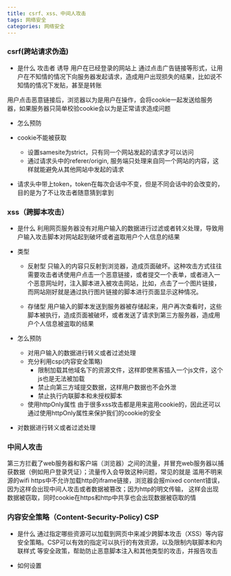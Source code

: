 ```yaml
---
title: csrf、xss、中间人攻击
tags: 网络安全
categories: 网络安全
---
```


### csrf(跨站请求伪造)

- 是什么
  攻击者 诱导 用户在已经登录的网站上 通过点击广告链接等形式，让用户在不知情的情况下向服务器发起请求，造成用户出现损失的结果，比如说不知情的情况下发贴，甚至是转账

用户点击恶意链接后，浏览器以为是用户在操作，会将cookie一起发送给服务器，如果服务器只简单校验cookie会以为是正常请求造成问题

- 怎么预防

- cookie不能被获取

  - 设置samesite为strict，只有同一个网站发起的请求才可以访问
  - 通过请求头中的referer/origin, 服务端只处理来自同一个网站的内容，这样就能避免从其他网站中发起的请求

- 请求头中带上token，token在每次会话中不变，但是不同会话中的会改变的，目的是为了不让攻击者随意猜到拿到

### xss（跨脚本攻击）

- 是什么
  利用网页服务器没有对用户输入的数据进行过滤或者转义处理，导致用户输入攻击脚本对网站起到破坏或者盗取用户个人信息的结果
- 类型

  - 反射型
    只输入的内容只反射到浏览器，造成页面破坏。这种攻击方式往往需要攻击者诱使用户点击一个恶意链接，或者提交一个表单，或者进入一个恶意网址时，注入脚本进入被攻击网站，比如，点击了一个图片链接，而网站刚好就是通过执行图片链接的脚本进行页面显示这种情况。

  - 存储型
    用户输入的脚本发送到服务器被存储起来，用户再次查看时，这些脚本被执行，造成页面被破坏，或者发送了请求到第三方服务器，造成用户个人信息被盗取的结果

- 怎么预防

  - 对用户输入的数据进行转义或者过滤处理
  - 充分利用csp(内容安全策略)
    - 限制加载其他域名下的资源文件，这样即使黑客插入一个js文件，这个js也是无法被加载
    - 禁止向第三方域提交数据，这样用户数据也不会外泄
    - 禁止执行内联脚本和未授权脚本
  - 使用httpOnly属性
    由于很多xss攻击都是用来盗用cookie的，因此还可以通过使用httpOnly属性来保护我们的cookie的安全

- 对数据进行转义或者过滤处理

### 中间人攻击

  第三方拦截了web服务器和客户端（浏览器）之间的流量，并冒充web服务器以捕获数据（例如用户登录凭证）；流量传入会导致这种问题，常见的就是
  滥用不明来源的wifi
  https中不允许加载http的iframe链接，浏览器会报mixed content错误，因为这样会出现中间人攻击或者数据被篡改；因为http的明文传输，
  这样会出现数据被窃取，同时cookie在https和http中共享也会出现数据被窃取的情

### 内容安全策略（Content-Security-Policy) CSP

- 是什么
  通过指定哪些资源可以加载到网页中来减少跨脚本攻击（XSS）等内容安全策略。CSP可以有效的指定可以执行的有效资源，以及限制内联脚本和内联样式
  等安全政策，帮助防止恶意脚本注入和其他类型的攻击，并报告攻击

- 如何设置
<meta
  http-equiv="Content-Security-Policy"
  content="default-src 'self; img-src <https://>*; child-src 'none';"
/>
